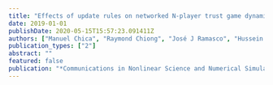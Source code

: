 ```yaml
---
title: "Effects of update rules on networked N-player trust game dynamics"
date: 2019-01-01
publishDate: 2020-05-15T15:57:23.091411Z
authors: ["Manuel Chica", "Raymond Chiong", "José J Ramasco", "Hussein Abbass"]
publication_types: ["2"]
abstract: ""
featured: false
publication: "*Communications in Nonlinear Science and Numerical Simulation*"
---
```


